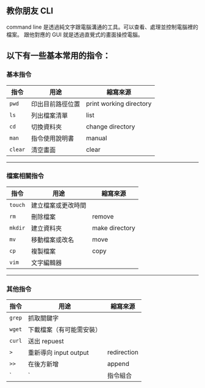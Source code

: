 ## 教你朋友 CLI

command line 是透過純文字跟電腦溝通的工具。可以查看、處理並控制電腦裡的檔案。
跟他對應的 GUI 就是透過直覺式的畫面操控電腦。

以下有一些基本常用的指令：
----
### 基本指令
| 指令 | 用途 | 縮寫來源 |
| -- | -- | -- |
| `pwd` | 印出目前路徑位置 | print working directory |
| `ls` | 列出檔案清單 | list |
| `cd` | 切換資料夾 | change directory |
| `man` | 指令使用說明書 | manual |
| `clear` | 清空畫面 | clear |

----
### 檔案相關指令
| 指令 | 用途 | 縮寫來源 |
| -- | -- | -- |
| `touch` | 建立檔案或更改時間 |  |
| `rm` | 刪除檔案 | remove |
| `mkdir` | 建立資料夾 | make directory |
| `mv` | 移動檔案或改名 | move |
| `cp` | 複製檔案 | copy |
| `vim` | 文字編輯器 |  |

----
### 其他指令
| 指令 | 用途 | 縮寫來源 |
| -- | -- | -- |
| `grep` | 抓取關鍵字 |  |
| `wget` | 下載檔案（有可能需安裝） |  |
| `curl` | 送出 repuest |  |
| `>` | 重新導向 input output | redirection |
| `>>` | 在後方新增 | append |
| `|` | 指令組合 | pipe |
